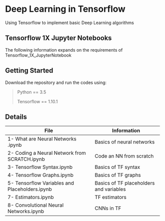 # Deep Learning in Tensorflow 
Using Tensorflow to implement basic Deep Learning algorithms 
## Tensorflow 1X Jupyter Notebooks
The following information expands on the requirements of Tensorflow_1X_JupyterNotebook
## Getting Started
Download the repository and run the codes using: 
> Python == 3.5
>
> Tensorflow == 1.10.1
>
## Details
| File | Information |
|-------|------------|
| 1- What are Neural Networks .ipynb  | Basics of neural networks  | 
| 2- Coding a Neural Network from SCRATCH.ipynb  | Code an NN from scratch  | 
| 3- Tensorflow Syntax.ipynb  | Basics of TF syntax | 
| 4- Tensorflow Graphs.ipynb  | Basics of TF graphs | 
| 5- Tensorflow Variables and Placeholders.ipynb  | Basics of TF placeholders and variables  | 
| 7- Estimators.ipynb  | TF estimators  | 
| 8- Convolutional Neural Networks.ipynb  | CNNs in TF | 
